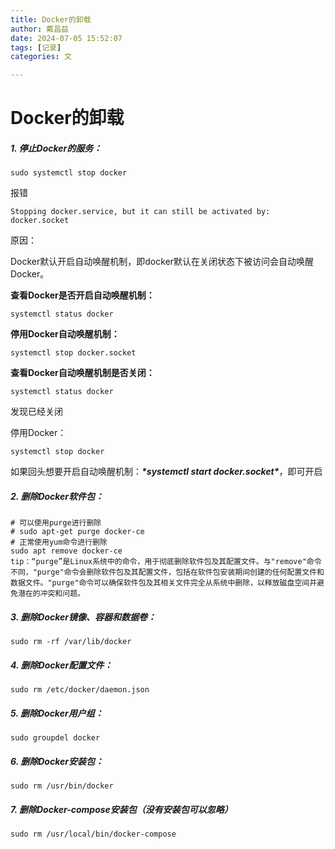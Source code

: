 ```yaml
---
title: Docker的卸载
author: 戴昌益
date: 2024-07-05 15:52:07
tags: [记录]
categories: 文

---
```


# Docker的卸载

##### 1. 停止Docker的服务：

```shell
sudo systemctl stop docker
```

报错

```
Stopping docker.service, but it can still be activated by: docker.socket
```

原因：

Docker默认开启自动唤醒机制，即docker默认在关闭状态下被访问会自动唤醒Docker。

**查看Docker是否开启自动唤醒机制：**

```
systemctl status docker
```

**停用Docker自动唤醒机制：**

```
systemctl stop docker.socket
```



**查看Docker自动唤醒机制是否关闭：**

```
systemctl status docker
```

发现已经关闭

停用Docker：

```
systemctl stop docker
```

如果回头想要开启自动唤醒机制：***\*systemctl start docker.socket\****，即可开启

##### 2. 删除Docker软件包：

```shell
# 可以使用purge进行删除
# sudo apt-get purge docker-ce
# 正常使用yum命令进行删除
sudo apt remove docker-ce
tip：“purge”是Linux系统中的命令，用于彻底删除软件包及其配置文件。与"remove"命令不同，"purge"命令会删除软件包及其配置文件，包括在软件包安装期间创建的任何配置文件和数据文件。"purge"命令可以确保软件包及其相关文件完全从系统中删除，以释放磁盘空间并避免潜在的冲突和问题。
```

##### 3. 删除Docker镜像、容器和数据卷：

```shell
sudo rm -rf /var/lib/docker
```

##### 4. 删除Docker配置文件：

```shell
sudo rm /etc/docker/daemon.json
```

##### 5. 删除Docker用户组：

```shell
sudo groupdel docker
```

##### 6. 删除Docker安装包：

```shell
sudo rm /usr/bin/docker
```

##### 7. 删除Docker-compose安装包（没有安装包可以忽略）

```shell
sudo rm /usr/local/bin/docker-compose
```